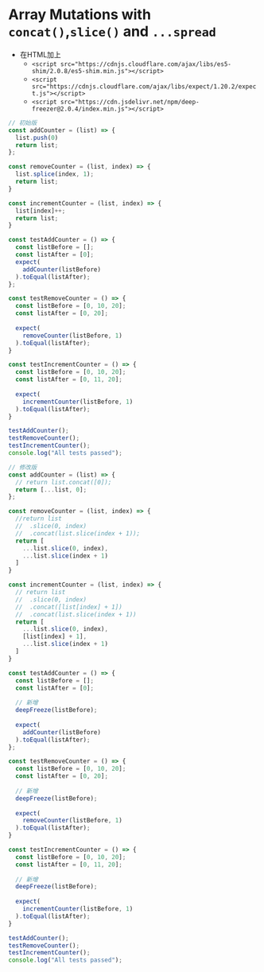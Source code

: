 Array Mutations with `concat()`,`slice()` and `...spread`
===

- 在HTML加上
  - `<script src="https://cdnjs.cloudflare.com/ajax/libs/es5-shim/2.0.8/es5-shim.min.js"></script>`
  - `<script src="https://cdnjs.cloudflare.com/ajax/libs/expect/1.20.2/expect.js"></script>`
  - `<script src="https://cdn.jsdelivr.net/npm/deep-freezer@2.0.4/index.min.js"></script>`

```javascript
// 初始版
const addCounter = (list) => {
  list.push(0)
  return list;
};

const removeCounter = (list, index) => {
  list.splice(index, 1);
  return list;
}

const incrementCounter = (list, index) => {
  list[index]++;
  return list;
}

const testAddCounter = () => {
  const listBefore = [];
  const listAfter = [0];
  expect(
    addCounter(listBefore)
  ).toEqual(listAfter);
};

const testRemoveCounter = () => {
  const listBefore = [0, 10, 20];
  const listAfter = [0, 20];
  
  expect(
    removeCounter(listBefore, 1)
  ).toEqual(listAfter);
}

const testIncrementCounter = () => {
  const listBefore = [0, 10, 20];
  const listAfter = [0, 11, 20];
  
  expect(
    incrementCounter(listBefore, 1)
  ).toEqual(listAfter);
}

testAddCounter();
testRemoveCounter();
testIncrementCounter();
console.log("All tests passed");

// 修改版
const addCounter = (list) => {
  // return list.concat([0]);
  return [...list, 0];
};

const removeCounter = (list, index) => {
  //return list
  //  .slice(0, index)
  //  .concat(list.slice(index + 1));
  return [
    ...list.slice(0, index),
    ...list.slice(index + 1)
  ]
}

const incrementCounter = (list, index) => {
  // return list
  //  .slice(0, index)
  //  .concat([list[index] + 1])
  //  .concat(list.slice(index + 1))
  return [
    ...list.slice(0, index),
    [list[index] + 1],
    ...list.slice(index + 1)
  ]
}

const testAddCounter = () => {
  const listBefore = [];
  const listAfter = [0];
  
  // 新增
  deepFreeze(listBefore);
  
  expect(
    addCounter(listBefore)
  ).toEqual(listAfter);
};

const testRemoveCounter = () => {
  const listBefore = [0, 10, 20];
  const listAfter = [0, 20];
  
  // 新增
  deepFreeze(listBefore);
  
  expect(
    removeCounter(listBefore, 1)
  ).toEqual(listAfter);
}

const testIncrementCounter = () => {
  const listBefore = [0, 10, 20];
  const listAfter = [0, 11, 20];
  
  // 新增
  deepFreeze(listBefore);
  
  expect(
    incrementCounter(listBefore, 1)
  ).toEqual(listAfter);
}

testAddCounter();
testRemoveCounter();
testIncrementCounter();
console.log("All tests passed");
```